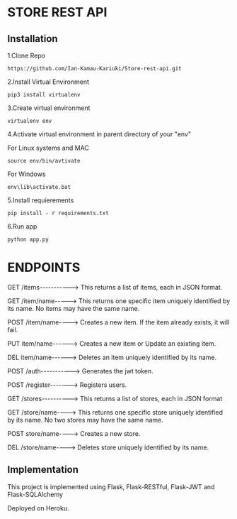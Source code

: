 # STORE REST API

## Installation

1.Clone Repo

```
https://github.com/Ian-Kamau-Kariuki/Store-rest-api.git
```

2.Install Virtual Environment

```
pip3 install virtualenv
```

3.Create virtual environment

```
virtualenv env
```

4.Activate virtual environment in parent directory of your "env"

For Linux systems and MAC

```
source env/bin/avtivate
```

For Windows

```
env\lib\activate.bat
```

5.Install requierements
```
pip install - r requirements.txt
```

6.Run app

```
python app.py
```

# ENDPOINTS

GET /items-----------> This returns a list of items, each in JSON format.

GET /item/name-----> This returns one specific item uniquely identified by its name. No items may have the same name.

POST /item/name----> Creates a new item. If the item already exists, it will fail.

PUT item/name------> Creates a new item or Update an exixting item. 

DEL item/name------> Deletes an item uniquely identified by its name.

POST /auth-----------> Generates the jwt token.

POST /register-------> Registers users.

GET /stores----------> This returns a list of stores, each in JSON format

GET /store/name----> This returns one specific store uniquely identified by its name. No two stores may have the same name.

POST store/name----> Creates a new store.

DEL /store/name----> Deletes store uniquely identified by its name.



## Implementation
This project is implemented using Flask, Flask-RESTful, Flask-JWT and Flask-SQLAlchemy

Deployed on Heroku.
